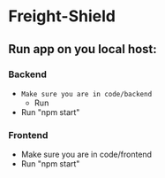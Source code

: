# Freight-Shield

## Run app on you local host: 

### Backend 
- ``` Make sure you are in code/backend ```
    - Run 
- Run "npm start"

### Frontend
- Make sure you are in code/frontend
- Run "npm start"